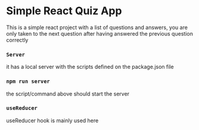 # Simple React Quiz App

This is a simple react project with a list of questions and answers, you are only taken to the next question after having answered the previous question correctly

### `Server`

it has a local server with the scripts defined on the package.json file

### `npm run server`

the script/command above should start the server

### `useReducer`

useReducer hook is mainly used here
